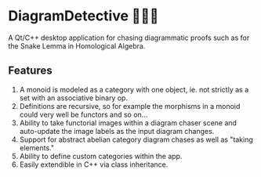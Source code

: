 # DiagramDetective 🕵🏾‍♀️

A Qt/C++ desktop application for chasing diagrammatic proofs such as for the Snake Lemma in Homological Algebra.

## Features
1. A monoid is modeled as a category with one object, ie. not strictly as a set with an associative binary op.
2. Definitions are recursive, so for example the morphisms in a monoid could very well be functors and so on...
3. Ability to take functorial images within a diagram chaser scene and auto-update the image labels as the input diagram changes.
4. Support for abstract abelian category diagram chases as well as "taking elements."
5. Ability to define custom categories within the app.
6. Easily extendible in C++ via class inheritance.
